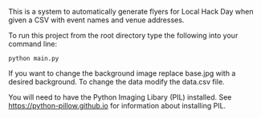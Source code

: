 This is a system to automatically generate flyers for Local Hack Day when given a CSV with event names and venue addresses.

To run this project from the root directory type the following into your command line: 

```python main.py```

If you want to change the background image replace base.jpg with a desired background. To change the data modify the data.csv file. 

You will need to have the Python Imaging Libary (PIL) installed. See https://python-pillow.github.io for information about installing PIL.
